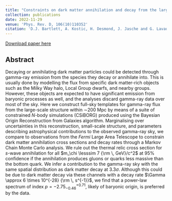 ```yaml
---
title: "Constraints on dark matter annihilation and decay from the large-scale structure of the nearby Universe"
collection: publications
date: 2022-11-29
venue: 'Phys. Rev. D, 106(10)110352'
citation: 'D.J. Bartlett, A. Kostic, H. Desmond, J. Jasche and G. Lavaux (2022). &quot;Constraints on dark matter annihilation and decay from the large-scale structure of the nearby Universe.&quot; <i>Phys. Rev. D, 106(10)110352</i>.'
---
```


[Download paper here](https://journals.aps.org/prd/abstract/10.1103/PhysRevD.106.103526)

## Abstract
Decaying or annihilating dark matter particles could be detected through gamma-ray emission from the species they decay or annihilate into. This is usually done by modelling the flux from specific dark matter-rich objects such as the Milky Way halo, Local Group dwarfs, and nearby groups. However, these objects are expected to have significant emission from baryonic processes as well, and the analyses discard gamma-ray data over most of the sky. Here we construct full-sky templates for gamma-ray flux from the large-scale structure within $\sim$200 Mpc by means of a suite of constrained $N$-body simulations (CSiBORG) produced using the Bayesian Origin Reconstruction from Galaxies algorithm. Marginalising over uncertainties in this reconstruction, small-scale structure, and parameters describing astrophysical contributions to the observed gamma-ray sky, we compare to observations from the *Fermi* Large Area Telescope to constrain dark matter annihilation cross sections and decay rates through a Markov Chain Monte Carlo analysis. We rule out the thermal relic cross section for $s$-wave annihilation for all $m_\chi \lesssim 7 {\rm \, GeV}/c^2$ at 95\% confidence if the annihilation produces gluons or quarks less massive than the bottom quark. We infer a contribution to the gamma-ray sky with the same spatial distribution as dark matter decay at $3.3\sigma$. Although this could be due to dark matter decay via these channels with a decay rate $\Gamma \approx 6 \times 10^{-28} {\rm \, s^{-1}}$, we find that a power-law spectrum of index $p=-2.75^{+0.71}_{-0.46}$, likely of baryonic origin, is preferred by the data.
